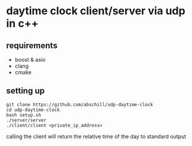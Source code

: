# daytime clock client/server via udp in c++

## requirements
- boost & asio
- clang
- cmake


## setting up

```
git clone https://github.com/abschill/udp-daytime-clock
cd udp-daytime-clock
bash setup.sh
./server/server
./client/client <private_ip_address>
```

calling the client will return the relative time of the day to standard output
